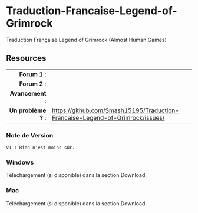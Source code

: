 Traduction-Francaise-Legend-of-Grimrock
=======================================

Traduction Française Legend of Grimrock  (Almost Human Games)

## Resources

|||
|-----------------------------------:|:--------------------------|
|              **Forum 1** : |  |
|          **Forum 2** : |  |
|                 **Avancement** : |  |
|        **Un problème ?** : | https://github.com/Smash15195/Traduction-Francaise-Legend-of-Grimrock/issues/ |


### Note de Version
```
V1 : Rien n'est moins sûr.
```

### Windows

Téléchargement (si disponible) dans la section Download.

### Mac

Téléchargement (si disponible) dans la section Download.